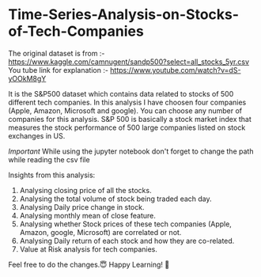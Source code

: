 # Time-Series-Analysis-on-Stocks-of-Tech-Companies
The original dataset is from :- https://www.kaggle.com/camnugent/sandp500?select=all_stocks_5yr.csv
You tube link for explanation :- https://www.youtube.com/watch?v=dS-yOOkM8gY

It is the S&P500 dataset which contains data related to stocks of 500 different tech companies. In this analysis I have choosen four companies (Apple, Amazon, Microsoft and google). You can choose any number of companies for this analysis.
S&P 500 is basically a stock market index that measures the stock performance of 500 large companies listed on stock exchanges in US.

*Important* 
While using the jupyter notebook don't forget to change the path while reading the csv file

Insights from this analysis:
1. Analysing closing price of all the stocks.
2. Analysing the total volume of stock being traded each day.
3. Analysing Daily price change in stock.
4. Analysing monthly mean of close feature.
5. Analysing whether Stock prices of these tech companies (Apple, Amazon, google, Microsoft) are correlated or not.
6. Analysing Daily return of each stock and how they are co-related.
7. Value at Risk analysis for tech companies.

Feel free to do the changes.😇
Happy Learning! 🤗
